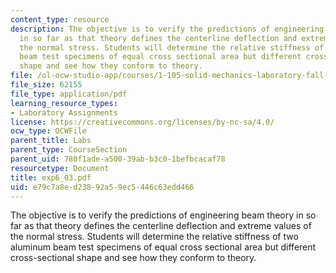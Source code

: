 ```yaml
---
content_type: resource
description: The objective is to verify the predictions of engineering beam theory
  in so far as that theory defines the centerline deflection and extreme values of
  the normal stress. Students will determine the relative stiffness of two aluminum
  beam test specimens of equal cross sectional area but different cross-sectional
  shape and see how they conform to theory.
file: /ol-ocw-studio-app/courses/1-105-solid-mechanics-laboratory-fall-2003/e79c7a8ed23892a59ec5446c63edd466_exp6_03.pdf
file_size: 62155
file_type: application/pdf
learning_resource_types:
- Laboratory Assignments
license: https://creativecommons.org/licenses/by-nc-sa/4.0/
ocw_type: OCWFile
parent_title: Labs
parent_type: CourseSection
parent_uid: 780f1ade-a500-39ab-b3c0-1befbcacaf78
resourcetype: Document
title: exp6_03.pdf
uid: e79c7a8e-d238-92a5-9ec5-446c63edd466
---
```

The objective is to verify the predictions of engineering beam theory in so far as that theory defines the centerline deflection and extreme values of the normal stress. Students will determine the relative stiffness of two aluminum beam test specimens of equal cross sectional area but different cross-sectional shape and see how they conform to theory.